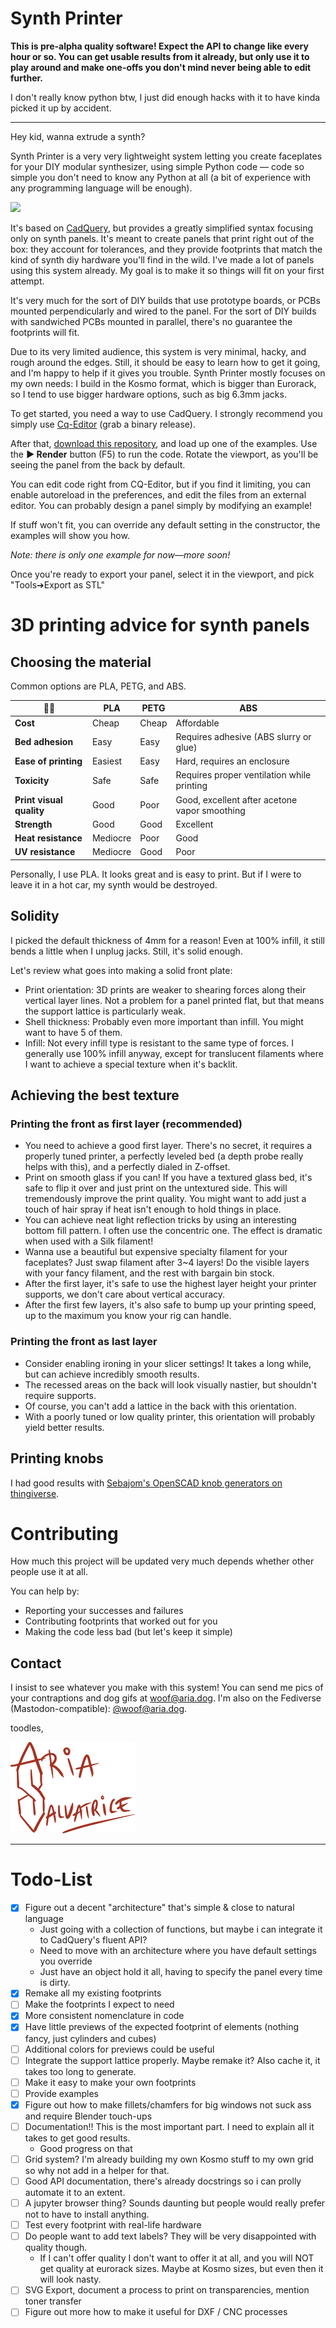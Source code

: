 # Synth Printer

**This is pre-alpha quality software! Expect the API to change like every hour or so. You can get usable results from it already, but only use it to play around and make one-offs you don't mind never being able to edit further.**

I don't really know python btw, I just did enough hacks with it to have kinda picked it up by accident. 

-----------------

Hey kid, wanna extrude a synth?

Synth Printer is a very very lightweight system letting you create faceplates for your DIY modular synthesizer, using simple Python code — code so simple you don't need to know any Python at all (a bit of experience with any programming language will be enough).

![](https://fedi.aria.dog/media/c4884ecad3a1700363192ba8b7769008bfdbd071679a2cdc40e2fe0c17a83720.jpg)

It's based on [CadQuery](https://github.com/CadQuery/cadquery), but provides a greatly simplified syntax focusing only on synth panels. It's meant to create panels that print right out of the box: they account for tolerances, and they provide footprints that match the kind of synth diy hardware you'll find in the wild. I've made a lot of panels using this system already. My goal is to make it so things will fit on your first attempt.

It's very much for the sort of DIY builds that use prototype boards, or PCBs mounted perpendicularly and wired to the panel. For the sort of DIY builds with sandwiched PCBs mounted in parallel, there's no guarantee the footprints will fit.

Due to its very limited audience, this system is very minimal, hacky, and rough around the edges. Still, it should be easy to learn how to get it going, and I'm happy to help if it gives you trouble. Synth Printer mostly focuses on my own needs: I build in the Kosmo format, which is bigger than Eurorack, so I tend to use bigger hardware options, such as big 6.3mm jacks.

To get started, you need a way to use CadQuery. I strongly recommend you simply use [Cq-Editor](https://github.com/CadQuery/CQ-editor) (grab a binary release).

After that, [download this repository](https://github.com/AriaSalvatrice/synth-printer/archive/refs/heads/master.zip), and load up one of the examples. Use the **▶ Render** button (F5) to run the code. Rotate the viewport, as you'll be seeing the panel from the back by default. 

You can edit code right from CQ-Editor, but if you find it limiting, you can enable autoreload in the preferences, and edit the files from an external editor. You can probably design a panel simply by modifying an example!

If stuff won't fit, you can override any default setting in the constructor, the examples will show you how.

_Note: there is only one example for now—more soon!_

Once you're ready to export your panel, select it in the viewport, and pick "Tools➔Export as STL"


# 3D printing advice for synth panels

## Choosing the material

Common options are PLA, PETG, and ABS. 

| 🐶🎺 | PLA | PETG | ABS |
|-------|-----|------|-----|
| **Cost** | Cheap | Cheap | Affordable |
| **Bed adhesion** | Easy | Easy | Requires adhesive (ABS slurry or glue) |
| **Ease of printing** | Easiest | Easy | Hard, requires an enclosure |
| **Toxicity** | Safe | Safe | Requires proper ventilation while printing |
| **Print visual quality** | Good | Poor | Good, excellent after acetone vapor smoothing |
| **Strength** | Good | Good | Excellent |
| **Heat resistance** | Mediocre | Poor | Good |
| **UV resistance** | Mediocre | Good | Poor |

Personally, I use PLA. It looks great and is easy to print. But if I were to leave it in a hot car, my synth would be destroyed.

## Solidity

I picked the default thickness of 4mm for a reason! Even at 100% infill, it still bends a little when I unplug jacks. Still, it's solid enough.

Let's review what goes into making a solid front plate:

- Print orientation: 3D prints are weaker to shearing forces along their vertical layer lines. Not a problem for a panel printed flat, but that means the support lattice is particularly weak.
- Shell thickness: Probably even more important than infill. You might want to have 5 of them.
- Infill: Not every infill type is resistant to the same type of forces. I generally use 100% infill anyway, except for translucent filaments where I want to achieve a special texture when it's backlit.

## Achieving the best texture

### Printing the front as first layer (recommended)

- You need to achieve a good first layer. There's no secret, it requires a properly tuned printer, a perfectly leveled bed (a depth probe really helps with this), and a perfectly dialed in Z-offset. 
- Print on smooth glass if you can! If you have a textured glass bed, it's safe to flip it over and just print on the untextured side. This will tremendously improve the print quality. You might want to add just a touch of hair spray if heat isn't enough to hold things in place.
- You can achieve neat light reflection tricks by using an interesting bottom fill pattern. I often use the concentric one. The effect is dramatic when used with a Silk filament!
- Wanna use a beautiful but expensive specialty filament for your faceplates? Just swap filament after 3~4 layers! Do the visible layers with your fancy filament, and the rest with bargain bin stock. 
- After the first layer, it's safe to use the highest layer height your printer supports, we don't care about vertical accuracy. 
- After the first few layers, it's also safe to bump up your printing speed, up to the maximum you know your rig can handle. 

### Printing the front as last layer

- Consider enabling ironing in your slicer settings! It takes a long while, but can achieve incredibly smooth results.
- The recessed areas on the back will look visually nastier, but shouldn't require supports.
- Of course, you can't add a lattice in the back with this orientation. 
- With a poorly tuned or low quality printer, this orientation will probably yield better results.

## Printing knobs

I had good results with [Sebajom's OpenSCAD knob generators on thingiverse](https://www.thingiverse.com/sebajom/designs).

# Contributing

How much this project will be updated very much depends whether other people use it at all. 

You can help by: 

- Reporting your successes and failures
- Contributing footprints that worked out for you 
- Making the code less bad (but let's keep it simple)

## Contact

I insist to see whatever you make with this system! You can send me pics of your contraptions and dog gifs at [woof@aria.dog](mailto:woof@aria.dog). I'm also on the Fediverse (Mastodon-compatible): [@woof@aria.dog](https://fedi.aria.dog/woof).

toodles, 

![Aria Salvatrice](https://github.com/AriaSalvatrice/synth-protoboard/blob/master/Images/signature.png?raw=true)



---------

# Todo-List

- [x] Figure out a decent "architecture" that's simple & close to natural language
  - Just going with a collection of functions, but maybe i can integrate it to CadQuery's fluent API?
  - Need to move with an architecture where you have default settings you override
  - Just have an object hold it all, having to specify the panel every time is dirty.
- [x] Remake all my existing footprints
- [ ] Make the footprints I expect to need
- [x] More consistent nomenclature in code
- [x] Have little previews of the expected footprint of elements (nothing fancy, just cylinders and cubes)
- [ ] Additional colors for previews could be useful
- [ ] Integrate the support lattice properly. Maybe remake it? Also cache it, it takes too long to generate.
- [ ] Make it easy to make your own footprints
- [ ] Provide examples
- [x] Figure out how to make fillets/chamfers for big windows not suck ass and require Blender touch-ups
- [ ] Documentation!! This is the most important part. I need to explain all it takes to get good results.
  - Good progress on that
- [ ] Grid system? I'm already building my own Kosmo stuff to my own grid so why not add in a helper for that.
- [ ] Good API documentation, there's already docstrings so i can prolly automate it to an extent.
- [ ] A jupyter browser thing? Sounds daunting but people would really prefer not to have to install anything.
- [ ] Test every footprint with real-life hardware
- [ ] Do people want to add text labels? They will be very disappointed with quality though. 
  - If I can't offer quality I don't want to offer it at all, and you will NOT get quality at eurorack sizes. Maybe at Kosmo sizes, but even then it will look nasty.
- [ ] SVG Export, document a process to print on transparencies, mention toner transfer
- [ ] Figure out more how to make it useful for DXF / CNC processes